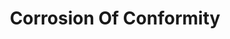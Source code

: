 ---
title: "Corrosion Of Conformity"
summary: "Corrosion of Conformity is an American heavy metal band from Raleigh, North Carolina, formed in 1982. The band has undergone multiple lineup changes throughout its existence, with guitarist Woody Weatherman as the sole constant member. Weatherman, founding bassist Mike Dean, founding drummer Reed Mullin and vocalist/guitarist Pepper Keenan are widely regarded as its 'classic' lineup. After a hiatus in 2006, Corrosion of Conformity returned in 2010 without Keenan, who had been busy touring and recording with Down, but announced their reunion with him in December 2014.The band started as a hardcore punk band but later moved towards a slower and blues-tinged heavy metal sound. To date, the band has released ten studio albums, four EPs, one compilation, and one live album. Their first three studio albums―Eye for an Eye , Animosity and Blind ―attracted the attention of Columbia Records, who signed the band in 1993. Corrosion of Conformity found success with the release of their 1994 fourth studio album, Deliverance, which peaked at number 155 on the Billboard 200 and spawned the hits \"Albatross\" and \"Clean My Wounds\". Their 1996 follow-up Wiseblood was also successful, and at the time, it was the band's highest-charting album in the United States, peaking at number 104 on the Billboard 200. Their latest album, No Cross No Crown, was released in 2018 and became the band's first album to enter the top 100 on the Billboard 200, where it peaked at number 67."
image: "corrosion-of-conformity.jpg"
apple_music_artist_url: "https://music.apple.com/gb/artist/corrosion-of-conformity/485858"
wikipedia_url: "https://en.wikipedia.org/wiki/Corrosion_of_Conformity"
---